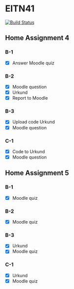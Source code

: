 # EITN41

[![Build Status](https://travis-ci.com/Nerja/EITN41.svg?token=zp5ypQkYDytL1NywTyXs&branch=master)](https://travis-ci.com/Nerja/EITN41)

## Home Assignment 4
### B-1
- [X] Answer Moodle quiz
### B-2
- [X] Moodle question
- [X] Urkund
- [X] Report to Moodle
### B-3
- [X] Upload code Urkund
- [X] Moodle question
### C-1
- [X] Code to Urkund
- [X] Moodle question

## Home Assignment 5
### B-1
- [X] Moodle quiz

### B-2
- [X] Moodle quiz

### B-3
- [X] Urkund
- [X] Moodle quiz

### C-1
- [X] Urkund
- [X] Moodle quiz
